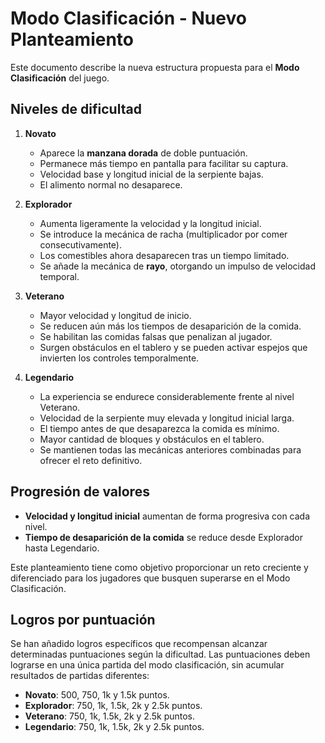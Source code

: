 # Modo Clasificación - Nuevo Planteamiento

Este documento describe la nueva estructura propuesta para el **Modo Clasificación** del juego.

## Niveles de dificultad

1. **Novato**
   - Aparece la **manzana dorada** de doble puntuación.
   - Permanece más tiempo en pantalla para facilitar su captura.
   - Velocidad base y longitud inicial de la serpiente bajas.
   - El alimento normal no desaparece.

2. **Explorador**
   - Aumenta ligeramente la velocidad y la longitud inicial.
   - Se introduce la mecánica de racha (multiplicador por comer consecutivamente).
   - Los comestibles ahora desaparecen tras un tiempo limitado.
   - Se añade la mecánica de **rayo**, otorgando un impulso de velocidad temporal.

3. **Veterano**
   - Mayor velocidad y longitud de inicio.
   - Se reducen aún más los tiempos de desaparición de la comida.
   - Se habilitan las comidas falsas que penalizan al jugador.
   - Surgen obstáculos en el tablero y se pueden activar espejos que invierten los controles temporalmente.

4. **Legendario**
   - La experiencia se endurece considerablemente frente al nivel Veterano.
   - Velocidad de la serpiente muy elevada y longitud inicial larga.
   - El tiempo antes de que desaparezca la comida es mínimo.
   - Mayor cantidad de bloques y obstáculos en el tablero.
   - Se mantienen todas las mecánicas anteriores combinadas para ofrecer el reto definitivo.

## Progresión de valores

- **Velocidad y longitud inicial** aumentan de forma progresiva con cada nivel.
- **Tiempo de desaparición de la comida** se reduce desde Explorador hasta Legendario.

Este planteamiento tiene como objetivo proporcionar un reto creciente y diferenciado para los jugadores que busquen superarse en el Modo Clasificación.

## Logros por puntuación

Se han añadido logros específicos que recompensan alcanzar determinadas puntuaciones según la dificultad. Las puntuaciones deben lograrse en una única partida del modo clasificación, sin acumular resultados de partidas diferentes:

- **Novato**: 500, 750, 1k y 1.5k puntos.
- **Explorador**: 750, 1k, 1.5k, 2k y 2.5k puntos.
- **Veterano**: 750, 1k, 1.5k, 2k y 2.5k puntos.
- **Legendario**: 750, 1k, 1.5k, 2k y 2.5k puntos.
